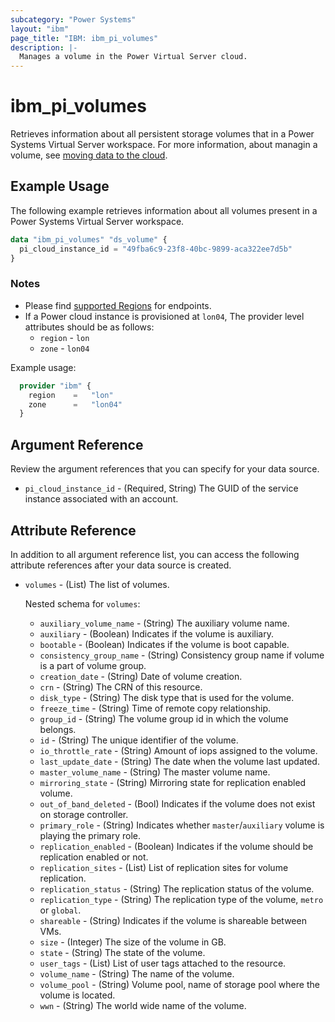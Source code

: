 ```yaml
---
subcategory: "Power Systems"
layout: "ibm"
page_title: "IBM: ibm_pi_volumes"
description: |-
  Manages a volume in the Power Virtual Server cloud.
---
```


# ibm_pi_volumes

Retrieves information about all persistent storage volumes that in a Power Systems Virtual Server workspace. For more information, about managin a volume, see [moving data to the cloud](https://cloud.ibm.com/docs/power-iaas?topic=power-iaas-moving-data-to-the-cloud).

## Example Usage

The following example retrieves information about all volumes present in a Power Systems Virtual Server workspace.

```terraform
data "ibm_pi_volumes" "ds_volume" {
  pi_cloud_instance_id = "49fba6c9-23f8-40bc-9899-aca322ee7d5b"
}
```

### Notes

- Please find [supported Regions](https://cloud.ibm.com/apidocs/power-cloud#endpoint) for endpoints.
- If a Power cloud instance is provisioned at `lon04`, The provider level attributes should be as follows:
  - `region` - `lon`
  - `zone` - `lon04`
  
Example usage:

  ```terraform
    provider "ibm" {
      region    =   "lon"
      zone      =   "lon04"
    }
  ```
  
## Argument Reference

Review the argument references that you can specify for your data source.

- `pi_cloud_instance_id` - (Required, String) The GUID of the service instance associated with an account.

## Attribute Reference

In addition to all argument reference list, you can access the following attribute references after your data source is created.

- `volumes` - (List) The list of volumes.

  Nested schema for `volumes`:
  - `auxiliary_volume_name` - (String) The auxiliary volume name.
  - `auxiliary` - (Boolean) Indicates if the volume is auxiliary.
  - `bootable` -  (Boolean) Indicates if the volume is boot capable.
  - `consistency_group_name` - (String) Consistency group name if volume is a part of volume group.
  - `creation_date` - (String) Date of volume creation.
  - `crn` - (String) The CRN of this resource.
  - `disk_type` - (String) The disk type that is used for the volume.
  - `freeze_time` - (String) Time of remote copy relationship.
  - `group_id` - (String) The volume group id in which the volume belongs.
  - `id` - (String) The unique identifier of the volume.
  - `io_throttle_rate` - (String) Amount of iops assigned to the volume.
  - `last_update_date` - (String) The date when the volume last updated.
  - `master_volume_name` - (String) The master volume name.
  - `mirroring_state` - (String) Mirroring state for replication enabled volume.
  - `out_of_band_deleted` - (Bool) Indicates if the volume does not exist on storage controller.
  - `primary_role` - (String) Indicates whether `master`/`auxiliary` volume is playing the primary role.
  - `replication_enabled` - (Boolean) Indicates if the volume should be replication enabled or not.
  - `replication_sites` - (List) List of replication sites for volume replication.
  - `replication_status` - (String) The replication status of the volume.
  - `replication_type` - (String) The replication type of the volume, `metro` or `global`.
  - `shareable` - (String) Indicates if the volume is shareable between VMs.
  - `size` - (Integer) The size of the volume in GB.
  - `state` - (String) The state of the volume.
  - `user_tags` - (List) List of user tags attached to the resource.
  - `volume_name` - (String) The name of the volume.
  - `volume_pool` - (String) Volume pool, name of storage pool where the volume is located.
  - `wwn` - (String) The world wide name of the volume.
